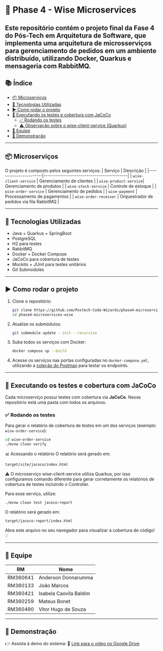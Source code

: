 # 🧠 Phase 4 - Wise Microservices

Este repositório contém o projeto final da Fase 4 do Pós-Tech em Arquitetura de Software, que implementa uma arquitetura de microsserviços para gerenciamento de pedidos em um ambiente distribuído, utilizando Docker, Quarkus e mensageria com RabbitMQ.
---
## 📚 Índice

- [📦 Microserviços](#-microserviços)
- [🚀 Tecnologias Utilizadas](#-tecnologias-utilizadas)
- [▶️ Como rodar o projeto](#️-como-rodar-o-projeto)
- [🧪 Executando os testes e cobertura com JaCoCo](#-executando-os-testes-e-cobertura-com-jacoco)
  - [✅ Rodando os testes](#-rodando-os-testes)
  - [⚠️ Observação sobre o wise-client-service (Quarkus)](#-rodando-os-testes)
- [👥 Equipe](#-equipe)
- [🎥 Demonstração](#-demonstração)

---

## 📦 Microserviços

O projeto é composto pelos seguintes serviços:
| Serviço               | Descrição                               |
|-----------------------|-------------------------------------------|
| `wise-client-service` | Gerenciamento de clientes                 |
| `wise-product-service`| Gerenciamento de produtos                 |
| `wise-stock-service`  | Controle de estoque                      |
| `wise-order-service`  | Gerenciamento de pedidos                 |
| `wise-payment`        | Processamento de pagamentos              |
| `wise-order-receiver` | Orquestrador de pedidos via fila RabbitMQ |

---

## 🚀 Tecnologias Utilizadas

- Java + Quarkus + SpringBoot
- PostgreSQL
- H2 para testes
- RabbitMQ  
- Docker + Docker Compose  
- JaCoCo para cobertura de testes  
- Mockito + JUnit para testes unitários  
- Git Submodules  

---

## ▶️ Como rodar o projeto

1. Clone o repositório:
   ```bash
   git clone https://github.com/Postech-Code-Wizards/phase4-microservices-wise.git
   cd phase4-microservices-wise
    ```
2. Atualize os submódulos:
   ```bash
   git submodule update --init --recursive
    ```
3. Suba todos os serviços com Docker:
   ```bash
   docker compose up --build
   ```
4. Acesse os serviços nas portas configuradas no `docker-compose.yml`, utilizando a [coleção do Postman](https://postech-code-wizards.postman.co/workspace/FoodWise-Backend~6e8c7ccc-d1f8-42e7-bd4d-899bd31909e7/collection/39830207-535c2390-f87a-47b1-a52e-acafc25e4169?action=share&creator=39830207) para testar os endpoints.
   
---

## 🧪 Executando os testes e cobertura com JaCoCo

Cada microserviço possui testes com cobertura via **JaCoCo**.
Nesse repositório está uma pasta com todos os arquivos.

### ✅ Rodando os testes

Para gerar o relatório de cobertura de testes em um dos serviços (exemplo: `wise-order-service`):

```bash
cd wise-order-service
./mvnw clean verify
```

📊 Acessando o relatório
O relatório será gerado em:
```bash
target/site/jacoco/index.html
```

⚠️ O microserviço wise-client-service utiliza Quarkus, por isso configuramos comando diferente para gerar corretamente os relatórios de cobertura de testes incluindo o Controller.

Para esse serviço, utilize:

```bash
./mvnw clean test jacoco:report
```

O relatório será gerado em:
```bash
target/jacoco-report/index.html
```

Abra este arquivo no seu navegador para visualizar a cobertura de código! 💡

---

## 👥 Equipe
| RM         | Nome                     |
|------------|--------------------------|
| RM360641   | Anderson Donnarumma      |
| RM360133   | João Marcos              |
| RM360421   | Isabela Caovila Baldim   |
| RM360259   | Mateus Bonet             |
| RM360490   | Vitor Hugo de Souza      |

---
## 🎥 Demonstração
👉 Assista à demo do sistema:
🔗 [Link para o vídeo no Google Drive](https://drive.google.com/file/d/16wQxJu1O8ynWntb4XSq0sftnV6QJT2cR/view)
